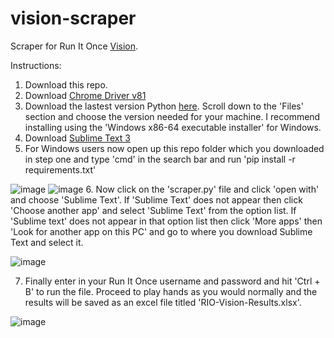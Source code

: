 # vision-scraper

Scraper for Run It Once [Vision]('https://www.runitonce.com/vision/').

Instructions:
1. Download this repo.
2. Download [Chrome Driver v81]('https://chromedriver.storage.googleapis.com/index.html?path=81.0.4044.138/')
3. Download the lastest version Python [here]('https://www.python.org/downloads/release/python-383/'). Scroll down to the 'Files' section and choose the version needed for your machine. I recommend installing using the 'Windows x86-64 executable installer' for Windows.
4. Download [Sublime Text 3]('https://www.sublimetext.com/3')
5. For Windows users now open up this repo folder which you downloaded in step one and type 'cmd' in the search bar and run 'pip install -r requirements.txt'

![image](https://user-images.githubusercontent.com/53675680/82123878-ccb51080-9769-11ea-9555-d8cb93981946.png)
![image](https://user-images.githubusercontent.com/53675680/82123925-0128cc80-976a-11ea-9be0-12f373b5bd79.png)
6. Now click on the 'scraper.py' file and click 'open with' and choose 'Sublime Text'. If 'Sublime Text' does not appear then click 'Choose another app' and select 'Sublime Text' from the option list. If 'Sublime text' does not appear in that option list then click 'More apps' then 'Look for another app on this PC' and go to where you download Sublime Text and select it.

![image](https://user-images.githubusercontent.com/53675680/82124358-9af17900-976c-11ea-9ad8-8b1720fb467a.png)

7. Finally enter in your Run It Once username and password and hit 'Ctrl + B' to run the file. Proceed to play hands as you would normally and the results will be saved as an excel file titled 'RIO-Vision-Results.xlsx'.

![image](https://user-images.githubusercontent.com/53675680/82124442-118e7680-976d-11ea-842f-a37f17637206.png)